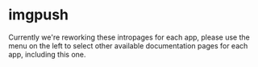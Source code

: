 # imgpush

Currently we're reworking these intropages for each app, please use the menu on the left to select other available documentation pages for each app, including this one.
